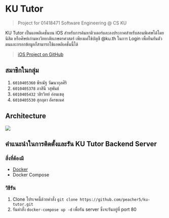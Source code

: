 # KU Tutor

> Project for 01418471 Software Engineering @ CS KU

KU Tutor เป็นแอพลิเคชั่นบน iOS สำหรับการค้นหาติวเตอร์และลงประกาศสำหรับสอนพิเศษได้โดยนิสิต หรือศิษย์เก่ามหาวิทยาลัยเกษตรศาสตร์
เพียงแค่ใช้บัญชี @ku.th ในการ Login เพื่อยืนยันตัวตนและกรอกข้อมูลก็สามารถใช้แอพลิเคชั่นนี้ได้

> [iOS Project on GitHub](https://github.com/peacher5/ku-tutor-ios)

## สมาชิกในกลุ่ม

1. `6010405360` พีรณัฐ วัฒนากุลศิริ
1. `6010405378` ภาสินี วสุพันธ์
1. `6010405432` วชิรวิทย์ อ่อนเชตุ
1. `6010405530` สุกฤตา อัครธเนศ

## Architecture

![](../assets/KU%20Tutor%20Architecture.png?raw=true)

## คำแนะนำในการติดตั้งและรัน KU Tutor Backend Server

### สิ่งที่ต้องมี

- [Docker](https://www.docker.com/get-started)
- Docker Compose

### วิธีรัน

1. Clone โปรเจคนี้ด้วยคำสั่ง `git clone https://github.com/peacher5/ku-tutor.git`
1. รันคำสั่ง `docker-compose up -d` เพื่อรัน server ซึ่งจะรันอยู่ที่ port 80

